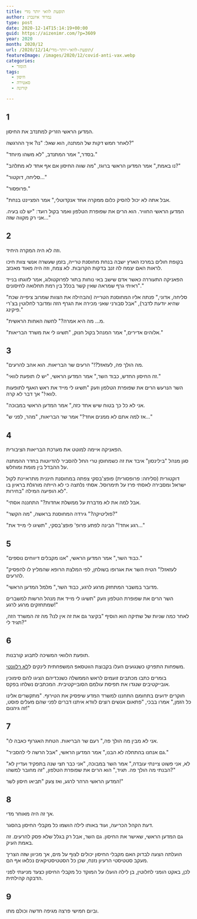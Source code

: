 ```yaml
---
title: תופעת לוואי יותר מדי
author: נמרוד איזנברג
type: post
date: 2020-12-14T15:14:19+00:00
guid: https://aizenimr.com/?p=3609
year: 2020
month: 2020/12
url: /2020/12/14/תופעת-לוואי-יותר-מדי/
featureImage: /images/2020/12/covid-anti-vax.webp
categories:
  - הומור
tags:
  - חיסון
  - סאטירה
  - קורונה

---
```

## 1

המדען הראשי הזריק למתנדב את החיסון.

לאחר חמש דקות של המתנה, הוא שאל: "נו? איך ההרגשה?"

"בסדר," אמר המתנדב, "לא משהו מיוחד."

"נו באמת," אמר המדען הראשי ברוגז, "מה שווה החיסון אם אף אחד לא מתלהב?"

"סליחה, דוקטור..."

"פרופסור."

"אבל אתה לא יכול להסיק כלום ממקרה אחד אנקדוטלי," אמר הפציינט בנחת.

המדען הראשי החוויר. הוא הרים את שפופרת הטלפון ואמר בקול רועד: "יש לנו בעיה. אני רק מקווה שזה..."

## 2

וזה לא היה המקרה היחיד.

בקופת חולים במרכז הארץ ישבה בנחת מחוסנת טרייה, בזמן שעשרה אנשי צוות חיכו לראות האם יצמח לה זנב בדקות הקרובות. לא צמח, וזה היה מאוד מאכזב.

הפאניקה התעוררה כאשר אדם שישב באי נוחות בתור לפרוקטולוג, אמר לזוגתו בנייד "ראיתי גרף שמראה שאין קשר בכלל בין רמת תחלואה לחיסונים."

"סליחה, אדוני," פנתה אליו המחוסנת הטרייה (והבהילה את הצוות שמרוב ציפייה שכח שהיא יודעת לדבר), "אבל סבורני שאני מכירה את הגרף הזה ומדובר לחלוטין בצ'רי פיקינג."

"מ... מה היא אמרה?" לחשה האחות הראשית.

"אלוהים אדירים," אמר המנהל בקול חנוק, "תשיגו לי את משרד הבריאות."

## 3

"מה הולך פה, לעזאזל?!" הרעים שר הבריאות. הוא אהב להרעים.

"זה החיסון החדש, כבוד השר," אמר המדען הראשי, "יש לו תופעת לוואי."

השר הנרעש הרים את שפופרת הטלפון וזעק "תשיגו לי מייד את ראש האגף לתופעות לוואי!" אך דבר לא קרה.

"אני לא כל כך בטוח שיש אחד כזה," אמר המדען הראשי במבוכה.

"אז למה אתם לא ממנים אחד?" אמר שר הבריאות, "מהר, לפני ש..."

## 4

הפאניקה איימה למוטט את מערכת הבריאות הציבורית.

סגן מנהל "בילינסון" איבד את זה כשמחוסן טרי החל להסביר להדיוטות בחדר ההמתנה על ההבדל בין מומת ומוחלש.

דוקטורית (סליחה: פרופסורית) פופצ'בסקי צפתה במחוסנת חיננית מתראיינת לקול ישראל ומסבירה לאסתי פרז על תימרוסל. אסתי נלחצה כי לא הייתה מורגלת בראיון בו לא הופיעה המילה "בחירות".

"אבל למה את לא מדברת על ממשלת אחדות?" התחננה אסתי.

"פוליטיקה?" גירדה המחוסנת בראשה, "מה הקשר?"

"רגע אחד!" הבינה לפתע פרופ' פופצ'בסקי, "תשיגו לי מייד את..."

## 5

"כבוד השר," אמר המדען הראשי, "אנו מקבלים דיווחים נוספים."

"לעזאזל!" הטיח השר את אגרופו בשולחן, לפי המלצת הרופא שהמליץ לו להפסיק להרעים.

"מדובר במשבר המתחזק מרגע לרגע, כבוד השר," מלמל המדען הראשי.

השר הרים את שפופרת הטלפון וזעק "תשיגו לי מייד את מנהל הרשות למשברים שמתחזקים מרגע לרגע!"

לאחר כמה שניות של שתיקה הוא הוסיף "בקיצר גם את זה אין לנו? מה זה המשרד הזה, תגיד לי?"

## 6

תופעת הלוואי המשיכה לתבוע קורבנות.

משפחות התפרקו כשנגועים העלו בקבוצת הווטסאפ המשפחתית לינקים ל[לא רלוונטי][1].

בומרים כתבו מכתבים זועמים לראש הממשלה כשנכדיהם הציגו להם סימוכין אובייקטיבים שנגדו את תפיסת עולמם הסובייקטיבית. המכתבים נשלחו בפקס.

חוקרים ידועים בתחומם התחננו למשרד המדע שיפסיק את הטירוף. "מתקשרים אלינו כל הזמן," אמרו בבכי, "פתאום אנשים רוצים לוודא איתנו דברים לפני שהם מעלים פוסט, זה גיהנום!"

## 7

"אני לא מבין מה הולך פה," רעם שר הבריאות. הטחת האגרוף כאבה לו.

"גם אנחנו בהתחלה לא הבנו," אמר המדען הראשי, "אבל הרשה לי להסביר."

"לא, אני פשוט ציינתי עובדה," אמר השר במבוכה, "אני כבר חצי שנה בתפקיד ועדיין לא הבנתי מה הולך פה. תגיד," הוא הרים את שפופרת הטלפון, "זה מחובר למשהו?"

המדען הראשי הרהר לרגע, ואז צעק "תביאו חיסון לשר!"

## 8

אך זה היה מאוחר מדי.

דעת הקהל הכריעה, ועוד באותו לילה הושמו כל מקבלי החיסון בהסגר.

גם המדען הראשי, שאישר את החיסון. גם השר, אבל רק בגלל שלא פסק להרעים. זה באמת העיק.

הועלתה הצעה לבדוק האם מקבלי החיסון יכולים לצוף על מים, אך מכיוון שזה הצריך מעקב סטטיסטי הרעיון נזנח, שכן כל הסטטיסטיקאים נכלאו אף הם.

לכן, באקט הומני לחלוטין, בן לילה הועלו על המוקד כל מקבלי החיסון כצעד מניעתי לפני הדבקה קהילתית.

## 9

וביום חמישי פרצה מגיפה חדשה וכולם מתו.

 [1]: https://irrelevant.org.il